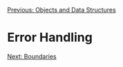 [Previous: Objects and Data Structures](objects-and-data-structures.md)

# Error Handling

[Next: Boundaries](boundaries.md)
